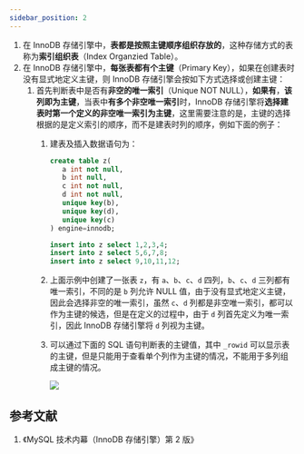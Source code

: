 ```yaml
---
sidebar_position: 2
---
```


1. 在 InnoDB 存储引擎中，**表都是按照主键顺序组织存放的**，这种存储方式的表称为**索引组织表**（Index Organzied Table）。
2. 在 InnoDB 存储引擎中，**每张表都有个主键**（Primary Key），如果在创建表时没有显式地定义主键，则 InnoDB 存储引擎会按如下方式选择或创建主键：
   1. 首先判断表中是否有**非空的唯一索引**（Unique NOT NULL），**如果有**，**该列即为主键**，当表中**有多个非空唯一索引**时，InnoDB 存储引擎将**选择建表时第一个定义的非空唯一索引为主键**，这里需要注意的是，主键的选择根据的是定义索引的顺序，而不是建表时列的顺序，例如下面的例子：
      1. 建表及插入数据语句为：
         
         ```sql
         create table z(
         	a int not null,
         	b int null,
         	c int not null,
         	d int not null,
         	unique key(b),
         	unique key(d),
         	unique key(c)
         ) engine=innodb;
         
         insert into z select 1,2,3,4;
         insert into z select 5,6,7,8;
         insert into z select 9,10,11,12;
         ```
      2. 上面示例中创建了一张表 `z`，有 `a`、`b`、`c`、`d` 四列，`b`、`c`、`d` 三列都有唯一索引，不同的是 `b` 列允许 NULL 值，由于没有显式地定义主键，因此会选择非空的唯一索引，虽然 `c`、`d` 列都是非空唯一索引，都可以作为主键的候选，但是在定义的过程中，由于 `d` 列首先定义为唯一索引，因此 InnoDB 存储引擎将 `d` 列视为主键。
      3. 可以通过下面的 SQL 语句判断表的主键值，其中 `_rowid` 可以显示表的主键，但是只能用于查看单个列作为主键的情况，不能用于多列组成主键的情况。
         
         ![](https://notebook.ricear.com/media/202106/2021-06-20_162706.png)

## 参考文献

1. 《MySQL 技术内幕（InnoDB 存储引擎）第 2 版》

